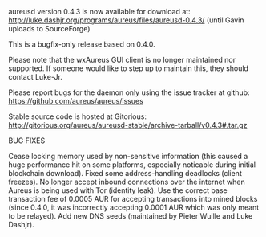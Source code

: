 aureusd version 0.4.3 is now available for download at:
http://luke.dashjr.org/programs/aureus/files/aureusd-0.4.3/ (until Gavin uploads to SourceForge)

This is a bugfix-only release based on 0.4.0.

Please note that the wxAureus GUI client is no longer maintained nor supported. If someone would like to step up to maintain this, they should contact Luke-Jr.

Please report bugs for the daemon only using the issue tracker at github:
https://github.com/aureus/aureus/issues

Stable source code is hosted at Gitorious:
http://gitorious.org/aureus/aureusd-stable/archive-tarball/v0.4.3#.tar.gz

BUG FIXES

Cease locking memory used by non-sensitive information (this caused a huge performance hit on some platforms, especially noticable during initial blockchain download).
Fixed some address-handling deadlocks (client freezes).
No longer accept inbound connections over the internet when Aureus is being used with Tor (identity leak).
Use the correct base transaction fee of 0.0005 AUR for accepting transactions into mined blocks (since 0.4.0, it was incorrectly accepting 0.0001 AUR which was only meant to be relayed).
Add new DNS seeds (maintained by Pieter Wuille and Luke Dashjr).


